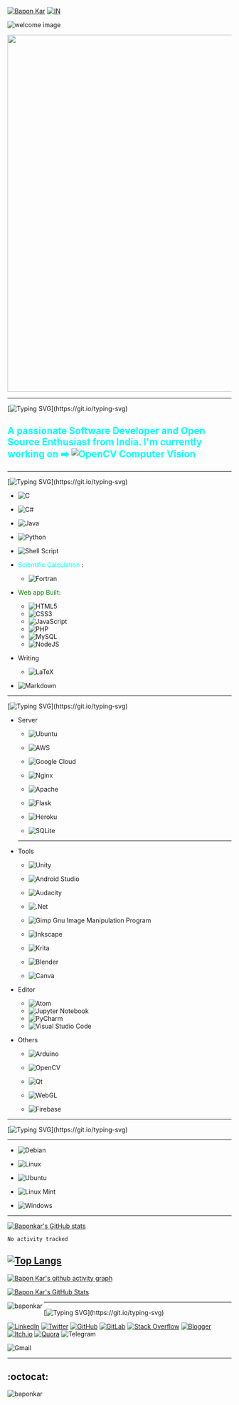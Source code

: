 
[![Bapon Kar](https://img.shields.io/badge/Kar%20-maker?style=plastic&logo=python&logoColor=blue&label=Bapon&labelColor=white&color=blue)](https://github.com/baponkar) [![IN](https://img.shields.io/badge/%F0%9F%87%AE%F0%9F%87%B3-maker?style=plastic&logo=India&color=blue)](https://en.wikipedia.org/wiki/India)


![welcome image](gif/welcome.gif)

<p align="center">
  <img width="800" src="gif/baponkar.gif">
</p>



<!--p align="center">
    <img width="800" src="gif/header.gif" alt="Header">
</p-->

---
  
[![Typing SVG](https://readme-typing-svg.demolab.com/?lines=Hello+there!+👋;)](https://git.io/typing-svg)

## <span style="color:cyan">A passionate Software Developer and Open Source Enthusiast from India. I'm currently working on ➡️  <img>![OpenCV](https://img.shields.io/badge/opencv-%23white.svg?style=plastic&logo=opencv&logoColor=white) Computer Vision </span>

---


<!--Languages-->

[![Typing SVG](https://readme-typing-svg.demolab.com/?lines=📙Languages...;)](https://git.io/typing-svg)


* ![C](https://img.shields.io/badge/c-%2300599C.svg?style=plastic&logo=c&logoColor=white)

- ![C#](https://img.shields.io/badge/c%23-%23239120.svg?style=plastice&logo=c-sharp&logoColor=white)

- ![Java](https://img.shields.io/badge/java-%23ED8B00.svg?style=plastic&logo=java&logoColor=white)



- ![Python](https://img.shields.io/badge/python-3670A0?style=for-the-badge&logo=python&logoColor=ffdd54)

- ![Shell Script](https://img.shields.io/badge/shell_script-%23121011.svg?style=for-the-badge&logo=gnu-bash&logoColor=white)

* <span style="color:cyan"> Scientific Calculation </span> :
  - ![Fortran](https://img.shields.io/badge/Fortran-%23734F96.svg?style=for-the-badge&logo=fortran&logoColor=white)

* <span style="color:green">Web app Built:</span>
  - ![HTML5](https://img.shields.io/badge/html5-%23E34F26.svg?style=for-the-badge&logo=html5&logoColor=white)
  - ![CSS3](https://img.shields.io/badge/css3-%231572B6.svg?style=for-the-badge&logo=css3&logoColor=white)
  - ![JavaScript](https://img.shields.io/badge/javascript-%23F7DF1E.svg?style=for-the-badge&logo=javascript&logoColor=black)
  - ![PHP](https://img.shields.io/badge/php-%23777BB4.svg?style=for-the-badge&logo=php&logoColor=white)
  - ![MySQL](https://img.shields.io/badge/mysql-%2300f.svg?style=for-the-badge&logo=mysql&logoColor=white)
  - ![NodeJS](https://img.shields.io/badge/node.js-6DA55F?style=for-the-badge&logo=node.js&logoColor=white)

* Writing 
  - ![LaTeX](https://img.shields.io/badge/latex-%23008080.svg?style=for-the-badge&logo=latex&logoColor=white)
- ![Markdown](https://img.shields.io/badge/markdown-%23000000.svg?style=for-the-badge&logo=markdown&logoColor=white)




---
<!--Previous Working Experiences-->
[![Typing SVG](https://readme-typing-svg.demolab.com/?lines=👩‍🔧Previous+Working+experiences...;)](https://git.io/typing-svg)

* Server
  - ![Ubuntu](https://img.shields.io/badge/Ubuntu-E95420?style=for-the-badge&logo=ubuntu&logoColor=white)
  - ![AWS](https://img.shields.io/badge/aws-%23232F3E.svg?style=for-the-badge&logo=amazon-aws&logoColor=white)

  - ![Google Cloud](https://img.shields.io/badge/google%20cloud-%234285F4.svg?style=for-the-badge&logo=google-cloud&logoColor=white)

  - ![Nginx](https://img.shields.io/badge/nginx-%23009639.svg?style=for-the-badge&logo=nginx&logoColor=white)

  - ![Apache](https://img.shields.io/badge/apache-%23D42029.svg?style=for-the-badge&logo=apache&logoColor=white)

  - ![Flask](https://img.shields.io/badge/flask-%23000.svg?style=for-the-badge&logo=flask&logoColor=white)


  - ![Heroku](https://img.shields.io/badge/heroku-%23430098.svg?style=for-the-badge&logo=heroku&logoColor=white)

  - ![SQLite](https://img.shields.io/badge/sqlite-%2307405e.svg?style=for-the-badge&logo=sqlite&logoColor=white)

  ------------------------------------------------

* Tools
  - ![Unity](https://img.shields.io/badge/unity-%23000000.svg?style=for-the-badge&logo=unity&logoColor=white)

  - ![Android Studio](https://img.shields.io/badge/Android%20Studio-3DDC84.svg?style=for-the-badge&logo=android-studio&logoColor=white)

  - ![Audacity](https://img.shields.io/badge/Audacity-0000CC?style=for-the-badge&logo=audacity&logoColor=white)

  - ![.Net](https://img.shields.io/badge/.NET-5C2D91?style=for-the-badge&logo=.net&logoColor=white)



  - ![Gimp Gnu Image Manipulation Program](https://img.shields.io/badge/Gimp-657D8B?style=for-the-badge&logo=gimp&logoColor=FFFFFF)
  - ![Inkscape](https://img.shields.io/badge/Inkscape-e0e0e0?style=for-the-badge&logo=inkscape&logoColor=080A13)
  - ![Krita](https://img.shields.io/badge/Krita-203759?style=for-the-badge&logo=krita&logoColor=EEF37B)

  - ![Blender](https://img.shields.io/badge/blender-%23F5792A.svg?style=for-the-badge&logo=blender&logoColor=white)
  - ![Canva](https://img.shields.io/badge/Canva-%2300C4CC.svg?style=for-the-badge&logo=Canva&logoColor=white)




* Editor
  * ![Atom](https://img.shields.io/badge/Atom-%2366595C.svg?style=for-the-badge&logo=atom&logoColor=white)
  * ![Jupyter Notebook](https://img.shields.io/badge/jupyter-%23FA0F00.svg?style=for-the-badge&logo=jupyter&logoColor=white)
  * ![PyCharm](https://img.shields.io/badge/pycharm-143?style=for-the-badge&logo=pycharm&logoColor=black&color=black&labelColor=green)
  * ![Visual Studio Code](https://img.shields.io/badge/Visual%20Studio%20Code-0078d7.svg?style=for-the-badge&logo=visual-studio-code&logoColor=white)

* Others 

  - ![Arduino](https://img.shields.io/badge/-Arduino-00979D?style=for-the-badge&logo=Arduino&logoColor=white)


  - ![OpenCV](https://img.shields.io/badge/opencv-%23white.svg?style=for-the-badge&logo=opencv&logoColor=white)
  - ![Qt](https://img.shields.io/badge/Qt-%23217346.svg?style=for-the-badge&logo=Qt&logoColor=white)
  - ![WebGL](https://img.shields.io/badge/WebGL-990000?logo=webgl&logoColor=white&style=for-the-badge)
  - ![Firebase](https://img.shields.io/badge/Firebase-039BE5?style=for-the-badge&logo=Firebase&logoColor=white)

---
<!--Platforms-->

[![Typing SVG](https://readme-typing-svg.demolab.com/?lines=💻Operating+Systems...;)](https://git.io/typing-svg)

-----------------------------------------------------
- ![Debian](https://img.shields.io/badge/Debian-D70A53?style=for-the-badge&logo=debian&logoColor=white)

- ![Linux](https://img.shields.io/badge/Linux-FCC624?style=for-the-badge&logo=linux&logoColor=black)

- ![Ubuntu](https://img.shields.io/badge/Ubuntu-E95420?style=for-the-badge&logo=ubuntu&logoColor=white)

- ![Linux Mint](https://img.shields.io/badge/Linux%20Mint-87CF3E?style=for-the-badge&logo=Linux%20Mint&logoColor=white)

- ![Windows](https://img.shields.io/badge/Windows-0078D6?style=for-the-badge&logo=windows&logoColor=white) 


------------------------------------------------------

[![Baponkar's GitHub stats](https://github-readme-stats.vercel.app/api?username=baponkar&theme=gruvbox)](https://github.com/anuraghazra/github-readme-stats)

<!--START_SECTION:waka-->

```text
No activity tracked
```

<!--END_SECTION:waka-->

<!---Github Stats--->

[![Top Langs](https://github-readme-stats.vercel.app/api/top-langs/?username=baponkar&layout=compact&theme=gruvbox)](https://github.com/anuraghazra/github-readme-stats)
---
[![Bapon Kar's github activity graph](https://github-readme-activity-graph.vercel.app/graph?username=baponkar&theme=react-dark)](https://github.com/ashutosh00710/github-readme-activity-graph)


[![Bapon Kar's GitHub Stats](https://github-readme-stats.vercel.app/api?username=baponkar&show_icons=true&locale=en&theme=react-dark)](https://github.com/ashutosh00710/github-readme-activity-graph)



<p><img align="left" src="https://github-readme-streak-stats.herokuapp.com/?user=baponkar&" alt="baponkar" /></p>



---
<!--Contacts-->
[![Typing SVG](https://readme-typing-svg.demolab.com/?lines=📱Contacts...;)](https://git.io/typing-svg)

[![LinkedIn](https://img.shields.io/badge/linkedin-%230077B5.svg?style=for-the-badge&logo=linkedin&logoColor=white)](https://in.linkedin.com/in/bapon-kar-815098200)
[![Twitter](https://img.shields.io/badge/Twitter-%231DA1F2.svg?style=for-the-badge&logo=Twitter&logoColor=white)](https://twitter.com/kar_bapon?t=PiaWOuxSinQnhstAmYQRaA&s=08)
[![GitHub](https://img.shields.io/badge/github-%23121011.svg?style=for-the-badge&logo=github&logoColor=white)](https://github.com/baponkar)
[![GitLab](https://img.shields.io/badge/gitlab-%23181717.svg?style=for-the-badge&logo=gitlab&logoColor=white)](https://gitlab.com/baponkar)
[![Stack Overflow](https://img.shields.io/badge/-Stackoverflow-FE7A16?style=for-the-badge&logo=stack-overflow&logoColor=white)](https://stackoverflow.com/users/7037351/baponkar)
[![Blogger](https://img.shields.io/badge/Blogger-FF5722?style=for-the-badge&logo=blogger&logoColor=white)](https://baponkar.blogspot.com)
[![Itch.io](https://img.shields.io/badge/Itch-%23FF0B34.svg?style=for-the-badge&logo=Itch.io&logoColor=white)](https://baponkar.itch.io)
[![Quora](https://img.shields.io/badge/Quora-%23B92B27.svg?style=for-the-badge&logo=Quora&logoColor=white)](https://www.quora.com/profile/Bapon-Kar-1)
![Telegram](https://img.shields.io/badge/Telegram-2CA5E0?style=for-the-badge&logo=telegram&logoColor=white)


![Gmail](https://img.shields.io/badge/Gmail-baponkar%40gmail.com-red?logo=gmail)

---
:octocat:
---

<p align="left"> <img src="https://komarev.com/ghpvc/?username=baponkar&label=Profile%20views&color=0e75b6&style=flat" alt="baponkar" /> </p>





